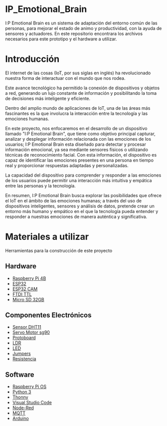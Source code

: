 # IP_Emotional_Brain
I:P Emotional Brain es un sistema de adaptación del entorno común de las personas, para mejorar el estado de animo y productividad, con la ayuda de sensores y actuadores. En este repositorio encontrara los archivos necesarios para este prototipo y el hardware a utilizar.

# Introducción
El internet de las cosas (IoT, por sus siglas en inglés) ha revolucionado nuestra forma de interactuar con el mundo que nos rodea. 

Este avance tecnológico ha permitido la conexión de dispositivos y objetos a red, generando un lujo constante de información y posibilitando la toma de decisiones más inteligente y eficiente.

Dentro del amplio mundo de aplicaciones de IoT, una de las áreas más fascinantes es la que involucra la interacción entre la tecnología y las emociones humanas.

En este proyecto, nos enfocaremos en el desarrollo de un dispositivo llamado "I:P Emotional Brain", que tiene como objetivo principal capturar, analizar y desplegar información relacionada con las emociones de los usuarios; I:P Emotional Brain esta diseñado para detectar y procesar información emocional, ya sea mediante sensores físicos o utilizando técnicas de reconocimiento facial. Con esta información, el dispositivo es capaz de identificar las emociones presentes en una persona en tiempo real y proporcionar respuestas adaptadas y personalizadas.

La capacidad del dispositivo para comprender y responder a las emociones de los usuarios puede permitir una interacción más intuitiva y empática entre las personas y la tecnología.

En resumen, I:P Emotional Brain busca explorar las posibilidades que ofrece el IoT en el ámbito de las emociones humanas; a través del uso de dispositivos inteligentes, sensores y análisis de datos, pretende crear un entorno más humano y empático en el que la tecnología pueda entender y responder a nuestras emociones de manera auténtica y significativa.

# Materiales a utilizar
Herramientas para la construcción de este proyecto
## Hardware
- [Raspberry Pi 4B](https://www.raspberrypi.com/products/raspberry-pi-4-model-b/)
- [ESP32](https://www.espressif.com/en/products/socs/esp32)
- [ESP32 CAM](https://programarfacil.com/esp32/esp32-cam/)
- [FTDI TTL](https://tresdprinttech.com/mx/interfaces-y-programadores/323-ftdi232-convertidor-serie-usb-a-ttl-ft232rl-7503040289587.html)
- [Micro SD 32GB](https://muytecnologicos.com/diccionario-tecnologico/tarjeta-microsd)
## Componentes Electrónicos
- [Sensor DHT11](https://components101.com/sensors/dht11-temperature-sensor)
- [Servo Motor sg90](https://components101.com/motors/servo-motor-basics-pinout-datasheet)
- [Protoboard](https://blog.330ohms.com/2016/03/02/protoboards/)
- [LDR](https://www.mecatronicalatam.com/es/tutoriales/sensores/sensor-de-luz/ldr/)
- [LED](https://www.ledtecnologia.com/que-es-un-led/)
- [Jumpers](https://es.wikipedia.org/wiki/Jumper_(inform%C3%A1tica))
- [Resistencia](https://www.fluke.com/es-mx/informacion/blog/electrica/que-es-la-resistencia)

## Software
- [Raspberry Pi OS]()
- [Python 3]()
- [Thonny]()
- [Visual Studio Code]()
- [Node-Red]()
- [MQTT]()
- [Arduino]()
